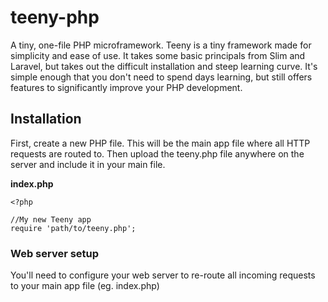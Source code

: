 # teeny-php
A tiny, one-file PHP microframework.
Teeny is a tiny framework made for simplicity and ease of use. It takes some basic principals from Slim and Laravel, but takes out the difficult installation and steep learning curve. It's simple enough that you don't need to spend days learning, but still offers features to significantly improve your PHP development.

## Installation

First, create a new PHP file. This will be the main app file where all HTTP requests are routed to.
Then upload the teeny.php file anywhere on the server and include it in your main file.

**index.php**
```
<?php
 
//My new Teeny app
require 'path/to/teeny.php';
```

### Web server setup
You'll need to configure your web server to re-route all incoming requests to your main app file (eg. index.php)

